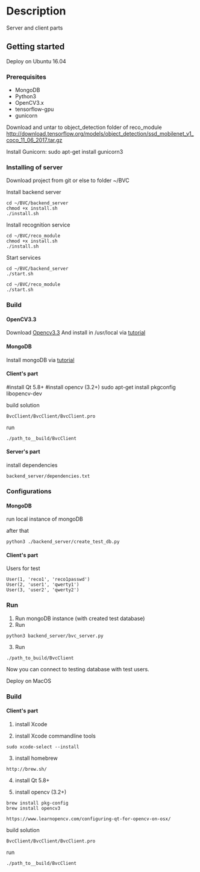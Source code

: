 # Description

Server and client parts

## Getting started

Deploy on Ubuntu 16.04

### Prerequisites

* MongoDB
* Python3
* OpenCV3.x
* tensorflow-gpu
* gunicorn

Download and untar to object_detection folder of
reco_module http://download.tensorflow.org/models/object_detection/ssd_mobilenet_v1_coco_11_06_2017.tar.gz

Install Gunicorn:
sudo apt-get install gunicorn3


### Installing of server

Download project from git or else to folder ~/BVC

Install backend server

```
cd ~/BVC/backend_server
chmod +x install.sh
./install.sh
```

Install recognition service

```
cd ~/BVC/reco_module
chmod +x install.sh
./install.sh
```

Start services

```
cd ~/BVC/backend_server
./start.sh

cd ~/BVC/reco_module
./start.sh
```


### Build
#### OpenCV3.3

Download [Opencv3.3](https://github.com/opencv/opencv/archive/3.3.0.tar.gz)
And install in /usr/local via [tutorial](https://docs.opencv.org/3.0-beta/doc/tutorials/introduction/linux_install/linux_install.html)

#### MongoDB

Install mongoDB via [tutorial](https://docs.mongodb.com/manual/tutorial/install-mongodb-on-ubuntu/)


#### Client's part

#install Qt 5.8+
#install opencv  (3.2+)
sudo apt-get install pkgconfig libopencv-dev

build solution 
```
BvcClient/BvcClient/BvcClient.pro
```
run
```
./path_to__build/BvcClient
```

#### Server's part

install dependencies 

```
backend_server/dependencies.txt
```


### Configurations

#### MongoDB

run local instance of mongoDB

after that

```
python3 ./backend_server/create_test_db.py
```

#### Client's part

Users for test
```
User(1, 'reco1', 'reco1passwd')
User(2, 'user1', 'qwerty1')   
User(3, 'user2', 'qwerty2')
```

### Run

1. Run mongoDB instance (with created test database)
2. Run 
```
python3 backend_server/bvc_server.py
```
3. Run
```
./path_to_build/BvcClient
```

Now you can connect to testing database with test users.


Deploy on MacOS

### Build

#### Client's part

1. install Xcode

2. install Xcode commandline tools
```
sudo xcode-select --install
```

3. install homebrew
```
http://brew.sh/
```

4. install Qt 5.8+

5. install opencv  (3.2+)

```
brew install pkg-config
brew install opencv3
```

```
https://www.learnopencv.com/configuring-qt-for-opencv-on-osx/
```

build solution 
```
BvcClient/BvcClient/BvcClient.pro
```
run
```
./path_to__build/BvcClient
```
